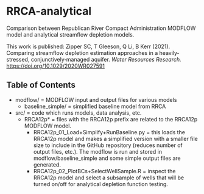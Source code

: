 # RRCA-analytical
Comparison between Republican River Compact Administration MODFLOW model and analytical streamflow depletion models.

This work is published:
Zipper SC, T Gleeson, Q Li, B Kerr (2021). Comparing streamflow depletion estimation approaches in a heavily‐stressed, conjunctively‐managed aquifer. *Water Resources Research.* https://doi.org/10.1029/2020WR027591

## Table of Contents

 - modflow/ = MODFLOW input and output files for various models
    - baseline_simple/ = simplified baseline model from RRCA
 - src/ = code which runs models, data analysis, etc.
    - RRCA12p* = files with the RRCA12p prefix are related to the RRCA12p MODFLOW model.
        - RRCA12p_01_Load+Simplify+RunBaseline.py = this loads the RRCA12p model and makes a simplified version 
            with a smaller file size to include in the GitHub repository (reduces number of output files, etc.).
            The modflow is run and stored in modflow/baseline_simple and some simple output files are generated.
        - RRCA12p_02_PlotBCs+SelectWellSample.R = inspect the RRCA12p model and select a subsample of wells 
            that will be turned on/off for analytical depletion function testing.
        
       
